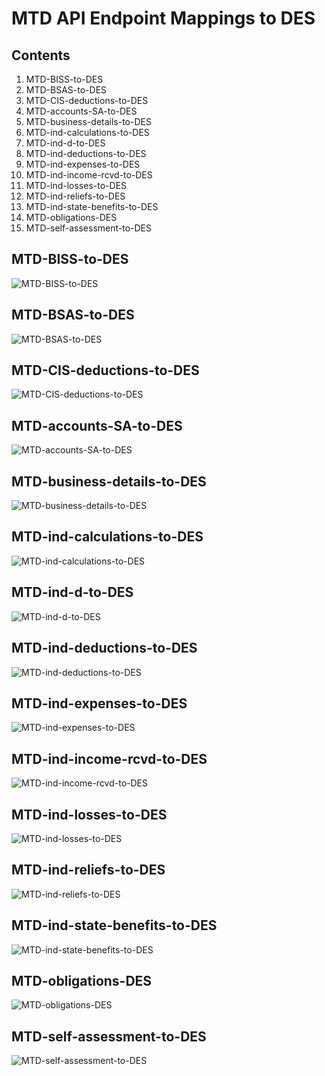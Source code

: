 # MTD API Endpoint Mappings to DES

## Contents 
1. MTD-BISS-to-DES
1. MTD-BSAS-to-DES
1. MTD-CIS-deductions-to-DES
1. MTD-accounts-SA-to-DES
1. MTD-business-details-to-DES
1. MTD-ind-calculations-to-DES
1. MTD-ind-d-to-DES
1. MTD-ind-deductions-to-DES
1. MTD-ind-expenses-to-DES
1. MTD-ind-income-rcvd-to-DES
1. MTD-ind-losses-to-DES
1. MTD-ind-reliefs-to-DES
1. MTD-ind-state-benefits-to-DES
1. MTD-obligations-DES
1. MTD-self-assessment-to-DES

## MTD-BISS-to-DES
![MTD-BISS-to-DES](MTD-BISS-to-DES.png)

## MTD-BSAS-to-DES
![MTD-BSAS-to-DES](MTD-BSAS-to-DES.png)

## MTD-CIS-deductions-to-DES
![MTD-CIS-deductions-to-DES](MTD-CIS-deductions-to-DES.png)

## MTD-accounts-SA-to-DES
![MTD-accounts-SA-to-DES](MTD-accounts-SA-to-DES.png)

## MTD-business-details-to-DES
![MTD-business-details-to-DES](MTD-business-details-to-DES.png)

## MTD-ind-calculations-to-DES
![MTD-ind-calculations-to-DES](MTD-ind-calculations-to-DES.png)

## MTD-ind-d-to-DES
![MTD-ind-d-to-DES](MTD-ind-d-to-DES.png)

## MTD-ind-deductions-to-DES
![MTD-ind-deductions-to-DES](MTD-ind-deductions-to-DES.png)

## MTD-ind-expenses-to-DES
![MTD-ind-expenses-to-DES](MTD-ind-expenses-to-DES.png)

## MTD-ind-income-rcvd-to-DES
![MTD-ind-income-rcvd-to-DES](MTD-ind-income-rcvd-to-DES.png)

## MTD-ind-losses-to-DES
![MTD-ind-losses-to-DES](MTD-ind-losses-to-DES.png)

## MTD-ind-reliefs-to-DES
![MTD-ind-reliefs-to-DES](MTD-ind-reliefs-to-DES.png)

## MTD-ind-state-benefits-to-DES
![MTD-ind-state-benefits-to-DES](MTD-ind-state-benefits-to-DES.png)

## MTD-obligations-DES
![MTD-obligations-DES](MTD-obligations-DES.png)

## MTD-self-assessment-to-DES
![MTD-self-assessment-to-DES](MTD-self-assessment-to-DES.png)

